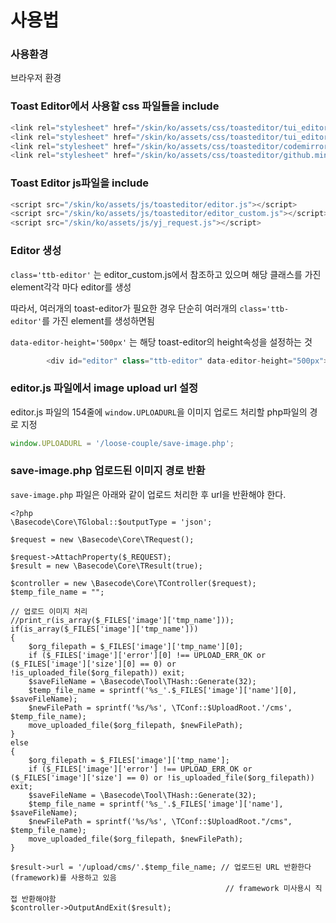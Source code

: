 # 사용법

### 사용환경
브라우저 환경

### Toast Editor에서 사용할 css 파일들을 include

```javascript
<link rel="stylesheet" href="/skin/ko/assets/css/toasteditor/tui_editor.css"></link>
<link rel="stylesheet" href="/skin/ko/assets/css/toasteditor/tui_editor_contents.css"></link>
<link rel="stylesheet" href="/skin/ko/assets/css/toasteditor/codemirror.css"></link>
<link rel="stylesheet" href="/skin/ko/assets/css/toasteditor/github.min.css"></link>
```

### Toast Editor js파일을 include

```javascript
<script src="/skin/ko/assets/js/toasteditor/editor.js"></script>
<script src="/skin/ko/assets/js/toasteditor/editor_custom.js"></script>
<script src="/skin/ko/assets/js/yj_request.js"></script>
```

### Editor 생성

`class='ttb-editor'` 는 editor_custom.js에서 참조하고 있으며
해당 클래스를 가진 element각각 마다 editor를 생성

따라서, 여러개의 toast-editor가 필요한 경우 단순히 여러개의 
`class='ttb-editor'`를 가진 element를 생성하면됨

`data-editor-height='500px'` 는 해당 toast-editor의 height속성을 설정하는 것

```javascript
        <div id="editor" class="ttb-editor" data-editor-height="500px"></div>
```

### editor.js 파일에서 image upload url 설정

editor.js 파일의 154줄에 `window.UPLOADURL`을 이미지 업로드 처리할 php파일의 경로 지정

```javascript
window.UPLOADURL = '/loose-couple/save-image.php';
```

### save-image.php 업로드된 이미지 경로 반환
`save-image.php` 파일은 아래와 같이 업로드 처리한 후 url을 반환해야 한다.

```
<?php
\Basecode\Core\TGlobal::$outputType = 'json';

$request = new \Basecode\Core\TRequest();

$request->AttachProperty($_REQUEST);
$result = new \Basecode\Core\TResult(true);

$controller = new \Basecode\Core\TController($request);
$temp_file_name = "";

// 업로드 이미지 처리
//print_r(is_array($_FILES['image']['tmp_name']));
if(is_array($_FILES['image']['tmp_name']))
{
    $org_filepath = $_FILES['image']['tmp_name'][0];
    if ($_FILES['image']['error'][0] !== UPLOAD_ERR_OK or ($_FILES['image']['size'][0] == 0) or !is_uploaded_file($org_filepath)) exit;
    $saveFileName = \Basecode\Tool\THash::Generate(32);
    $temp_file_name = sprintf('%s_'.$_FILES['image']['name'][0], $saveFileName);
    $newFilePath = sprintf('%s/%s', \TConf::$UploadRoot.'/cms', $temp_file_name);
    move_uploaded_file($org_filepath, $newFilePath);
}
else
{
    $org_filepath = $_FILES['image']['tmp_name'];
    if ($_FILES['image']['error'] !== UPLOAD_ERR_OK or ($_FILES['image']['size'] == 0) or !is_uploaded_file($org_filepath)) exit;
    $saveFileName = \Basecode\Tool\THash::Generate(32);
    $temp_file_name = sprintf('%s_'.$_FILES['image']['name'], $saveFileName);
    $newFilePath = sprintf('%s/%s', \TConf::$UploadRoot."/cms", $temp_file_name);
    move_uploaded_file($org_filepath, $newFilePath);
}

$result->url = '/upload/cms/'.$temp_file_name; // 업로드된 URL 반환한다(framework)를 사용하고 있음
                                                // framework 미사용시 직접 반환해야함
$controller->OutputAndExit($result);

```
